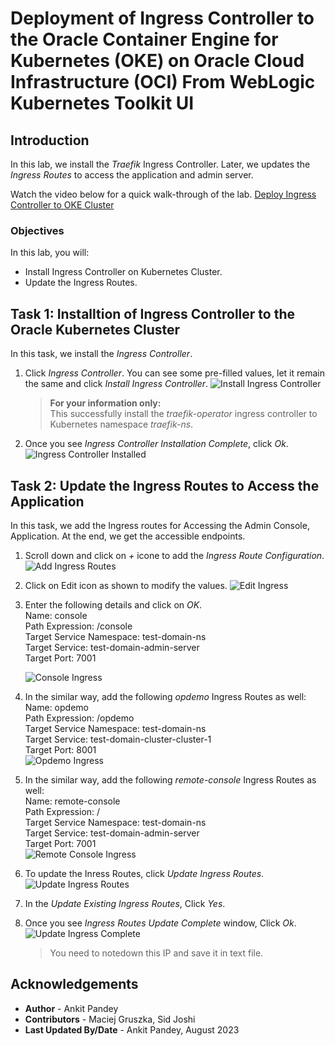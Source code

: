 # Deployment of Ingress Controller to the Oracle Container Engine for Kubernetes (OKE) on Oracle Cloud Infrastructure (OCI) From WebLogic Kubernetes Toolkit UI

## Introduction

In this lab, we install the *Traefik* Ingress Controller. Later, we updates the *Ingress Routes* to access the application and admin server.

Watch the video below for a quick walk-through of the lab.
[Deploy Ingress Controller to OKE Cluster](videohub:1_4eiomya3)

### Objectives

In this lab, you will:

* Install Ingress Controller on Kubernetes Cluster.
* Update the Ingress Routes.


## Task 1: Installtion of Ingress Controller to the Oracle Kubernetes Cluster

In this task, we install the *Ingress Controller*.

1. Click *Ingress Controller*. You can see some pre-filled values, let it remain the same and click *Install Ingress Controller*.
    ![Install Ingress Controller](images/install-ingress-controller.png)
    > **For your information only:**<br>
    > This successfully install the *traefik-operator* ingress controller to Kubernetes namespace *traefik-ns*. 

2. Once you see *Ingress Controller Installation Complete*, click *Ok*.
    ![Ingress Controller Installed](images/ingress-controller-installed.png)


## Task 2: Update the Ingress Routes to Access the Application

In this task, we add the Ingress routes for Accessing the Admin Console, Application. At the end, we get the accessible endpoints.

1. Scroll down and click on *+* icone to add the *Ingress Route Configuration*. 
    ![Add Ingress Routes](images/add-ingress-routes.png)

2. Click on Edit icon as shown to modify the values.
    ![Edit Ingress](images/edit-ingress.png)

3. Enter the following details and click on *OK*.<br>
        Name: console<br> 
        Path Expression: /console<br>
        Target Service Namespace: test-domain-ns<br>
        Target Service: test-domain-admin-server<br>
        Target Port: 7001<br>

    ![Console Ingress](images/console-ingress.png)

4. In the similar way, add the following *opdemo* Ingress Routes as well:<br>
        Name: opdemo<br>
        Path Expression: /opdemo<br>
        Target Service Namespace: test-domain-ns<br>
        Target Service: test-domain-cluster-cluster-1 <br>
        Target Port: 8001<br>
    ![Opdemo Ingress](images/opdemo-ingress.png)

5. In the similar way, add the following *remote-console* Ingress Routes as well:<br>
        Name: remote-console<br>
        Path Expression: / <br>
        Target Service Namespace: test-domain-ns<br>
        Target Service: test-domain-admin-server<br>
        Target Port: 7001<br>
        ![Remote Console Ingress](images/remote-console-ingress.png)

6. To update the Inress Routes, click *Update Ingress Routes*.
    ![Update Ingress Routes](images/update-ingress-routes.png)

7. In the *Update Existing Ingress Routes*, Click *Yes*.

8. Once you see *Ingress Routes Update Complete* window, Click *Ok*.
    ![Update Ingress Complete](images/update-ingress-complete.png)
    
    > You need to notedown this IP and save it in text file.

## Acknowledgements

* **Author** -  Ankit Pandey
* **Contributors** - Maciej Gruszka, Sid Joshi
* **Last Updated By/Date** - Ankit Pandey, August 2023